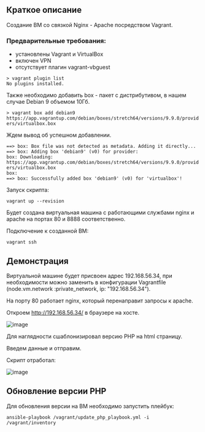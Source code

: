 ## Краткое описание
Создание ВМ со связкой Nginx - Apache посредством Vagrant.

### Предварительные требования:
- установлены Vagrant и VirtualBox
- включен VPN 
- отсутствует плагин vagrant-vbguest

`> vagrant plugin list`  
`No plugins installed.`
  
  

Также необходимо добавить box - пакет с дистрибутивом, в нашем случае Debian 9 объемом 10Гб.  
  
`> vagrant box add debian9 https://app.vagrantup.com/debian/boxes/stretch64/versions/9.9.0/providers/virtualbox.box`  
  
Ждем вывод об успешном добавлении.  
  
`==> box: Box file was not detected as metadata. Adding it directly...`  
`==> box: Adding box 'debian9' (v0) for provider:`  
    `box: Downloading: https://app.vagrantup.com/debian/boxes/stretch64/versions/9.9.0/providers/virtualbox.box`  
    `box:`  
`==> box: Successfully added box 'debian9' (v0) for 'virtualbox'!`  
  
  
Запуск скрипта:  
  
  `vagrant up --revision`  
  
Будет создана виртуальная машина с работающими службами nginx и apache на портах 80 и 8888 соответственно.  
  
  
Подключение к созданной ВМ:  
  
`vagrant ssh`  
  
  
  ## Демонстрация
    
Виртуальной машине будет присвоен адрес 192.168.56.34, при необходимости можно заменить в конфигурации Vagrantfile (node.vm.network :private_network, ip: "192.168.56.34").  
  
На порту 80 работает nginx, который перенаправит запросы к apache.
    
Откроем http://192.168.56.34/ в браузере на хосте.
    
![image](https://user-images.githubusercontent.com/105548111/221890736-35a6c26d-43cc-4655-bff4-400eb916f2d3.png)
  
Для наглядности сшаблонизировал версию PHP на html страницу.
    
Введем данные и отправим.
  
Скрипт отработал:
    
![image](https://user-images.githubusercontent.com/105548111/221891216-15c1e9a7-cb4a-4484-89d3-122aa6cb517d.png)


## Обновление версии PHP
  
Для обновления версии на ВМ необходимо запустить плейбук:
  
`ansible-playbook /vagrant/update_php_playbook.yml -i /vagrant/inventory`
